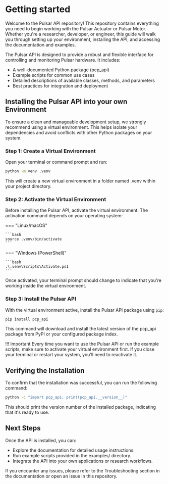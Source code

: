 # Getting started
Welcome to the Pulsar API repository! This repository contains everything you need to begin working with the Pulsar Actuator or Pulsar Motor. Whether you're a researcher, developer, or engineer, this guide will walk you through setting up your environment, installing the API, and accessing the documentation and examples.

The Pulsar API is designed to provide a robust and flexible interface for controlling and monitoring Pulsar hardware. It includes:

* A well-documented Python package (pcp_api)
* Example scripts for common use cases
* Detailed descriptions of available classes, methods, and parameters
* Best practices for integration and deployment
## Installing the Pulsar API into your own Environment
To ensure a clean and manageable development setup, we strongly recommend using a virtual environment. This helps isolate your dependencies and avoid conflicts with other Python packages on your system.

### Step 1: Create a Virtual Environment
Open your terminal or command prompt and run:

```bash
python -m venv .venv
```
This will create a new virtual environment in a folder named .venv within your project directory.
### Step 2: Activate the Virtual Environment

Before installing the Pulsar API, activate the virtual environment. The activation command depends on your operating system:

=== "Linux/macOS"

    ```bash
    source .venv/bin/activate
    ```

=== "Windows (PowerShell)"

    ```bash
    .\.venv\Scripts\Activate.ps1
    ```

Once activated, your terminal prompt should change to indicate that you're working inside the virtual environment.

### Step 3: Install the Pulsar API
With the virtual environment active, install the Pulsar API package using `pip`:

```bash
pip install pcp_api
```
This command will download and install the latest version of the pcp_api package from PyPI or your configured package index.

!!! Important
    Every time you want to use the Pulsar API or run the example scripts, make sure to activate your virtual environment first. If you close your terminal or restart your system, you’ll need to reactivate it.

## Verifying the Installation
To confirm that the installation was successful, you can run the following command:

```bash
python -c "import pcp_api; print(pcp_api.__version__)"
```
This should print the version number of the installed package, indicating that it's ready to use.

## Next Steps

Once the API is installed, you can:

* Explore the documentation for detailed usage instructions.
* Run example scripts provided in the examples/ directory.
* Integrate the API into your own applications or research workflows.

If you encounter any issues, please refer to the Troubleshooting section in the documentation or open an issue in this repository.
